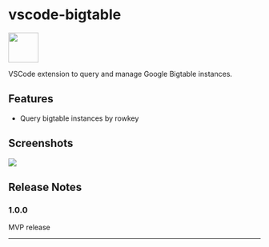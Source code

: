 # vscode-bigtable

<img src="https://raw.githubusercontent.com/a7ul/vscode-bigtable/main/resources/bigtable.svg" width="60" />

VSCode extension to query and manage Google Bigtable instances.

## Features

- Query bigtable instances by rowkey

## Screenshots

<img src="https://user-images.githubusercontent.com/4029423/169649081-490b46c3-6453-460a-a52b-145004ca7e50.png" />

## Release Notes

### 1.0.0

MVP release

---
